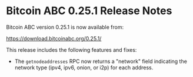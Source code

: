 # Bitcoin ABC 0.25.1 Release Notes

Bitcoin ABC version 0.25.1 is now available from:

  <https://download.bitcoinabc.org/0.25.1/>

This release includes the following features and fixes:
- The `getnodeaddresses` RPC now returns a "network" field indicating the
  network type (ipv4, ipv6, onion, or i2p) for each address.
